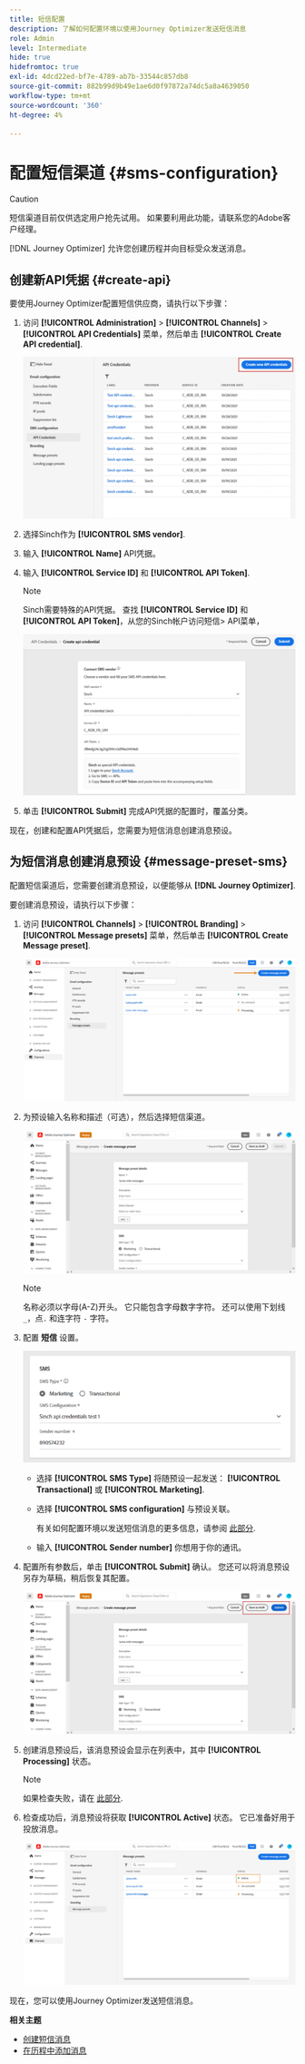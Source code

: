 ```yaml
---
title: 短信配置
description: 了解如何配置环境以使用Journey Optimizer发送短信消息
role: Admin
level: Intermediate
hide: true
hidefromtoc: true
exl-id: 4dcd22ed-bf7e-4789-ab7b-33544c857db8
source-git-commit: 882b99d9b49e1ae6d0f97872a74dc5a8a4639050
workflow-type: tm+mt
source-wordcount: '360'
ht-degree: 4%

---
```


# 配置短信渠道 {#sms-configuration}

>[!CAUTION]
>
> 短信渠道目前仅供选定用户抢先试用。 如果要利用此功能，请联系您的Adobe客户经理。

[!DNL Journey Optimizer] 允许您创建历程并向目标受众发送消息。

## 创建新API凭据 {#create-api}

要使用Journey Optimizer配置短信供应商，请执行以下步骤：

1. 访问 **[!UICONTROL Administration]** > **[!UICONTROL Channels]** > **[!UICONTROL API Credentials]** 菜单，然后单击 **[!UICONTROL Create API credential]**.

   ![](assets/sms_4.png)

1. 选择Sinch作为 **[!UICONTROL SMS vendor]**.

1. 输入 **[!UICONTROL Name]** API凭据。

1. 输入 **[!UICONTROL Service ID]** 和 **[!UICONTROL API Token]**.

   >[!NOTE]
   >
   > Sinch需要特殊的API凭据。 查找 **[!UICONTROL Service ID]** 和 **[!UICONTROL API Token]**，从您的Sinch帐户访问短信> API菜单，

   ![](assets/sms_5.png)

1. 单击 **[!UICONTROL Submit]** 完成API凭据的配置时，覆盖分类。

现在，创建和配置API凭据后，您需要为短信消息创建消息预设。

## 为短信消息创建消息预设 {#message-preset-sms}

配置短信渠道后，您需要创建消息预设，以便能够从 **[!DNL Journey Optimizer]**.

要创建消息预设，请执行以下步骤：

1. 访问 **[!UICONTROL Channels]** > **[!UICONTROL Branding]** > **[!UICONTROL Message presets]** 菜单，然后单击 **[!UICONTROL Create Message preset]**.

   ![](assets/preset-create.png)

1. 为预设输入名称和描述（可选），然后选择短信渠道。

   ![](assets/sms_preset.png)

   >[!NOTE]
   >
   > 名称必须以字母(A-Z)开头。 它只能包含字母数字字符。 还可以使用下划线 `_`，点`.` 和连字符 `-` 字符。

1. 配置 **短信** 设置。

   ![](assets/preset-sms.png)

   * 选择 **[!UICONTROL SMS Type]** 将随预设一起发送： **[!UICONTROL Transactional]** 或 **[!UICONTROL Marketing]**.

   * 选择 **[!UICONTROL SMS configuration]** 与预设关联。

      有关如何配置环境以发送短信消息的更多信息，请参阅 [此部分](sms-configuration.md).

   * 输入 **[!UICONTROL Sender number]** 你&#x200B;想用于你的通讯。

1. 配置所有参数后，单击 **[!UICONTROL Submit]** 确认。 您还可以将消息预设另存为草稿，稍后恢复其配置。

   ![](assets/sms_preset_2.png)

1. 创建消息预设后，该消息预设会显示在列表中，其中 **[!UICONTROL Processing]** 状态。

   >[!NOTE]
   >
   >如果检查失败，请在 [此部分](#monitor-message-presets).

1. 检查成功后，消息预设将获取 **[!UICONTROL Active]** 状态。 它已准备好用于投放消息。

   ![](assets/preset-active.png)

现在，您可以使用Journey Optimizer发送短信消息。

**相关主题**

* [创建短信消息](../messages/create-sms.md)
* [在历程中添加消息](../building-journeys/journeys-message.md)
